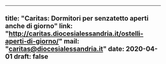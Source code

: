 
---
title: "Caritas: Dormitori per senzatetto aperti anche di giorno"
link: "http://caritas.diocesialessandria.it/ostelli-aperti-di-giorno/"
mail: "caritas@diocesialessandria.it"
date: 2020-04-01
draft: false
---
